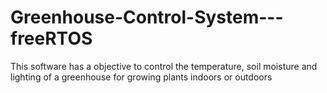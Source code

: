 # Greenhouse-Control-System---freeRTOS
This software has  a objective to control the temperature, soil moisture and lighting of a greenhouse for growing plants indoors or outdoors
